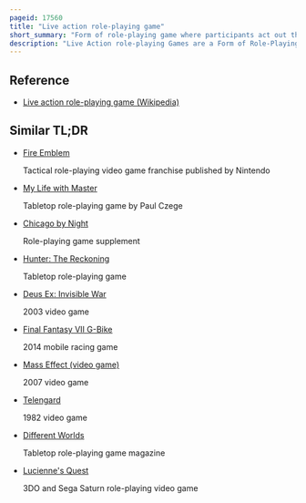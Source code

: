 ```yaml
---
pageid: 17560
title: "Live action role-playing game"
short_summary: "Form of role-playing game where participants act out the roles"
description: "Live Action role-playing Games are a Form of Role-Playing where the Participants physically portray their Characters. The Players pursue Goals within a fictional Setting represented by real World Environments while interacting with each other in Character. The Outcome of Player Actions may be mediated by Game Rules or determined by Consensus among Players. Event Arrangers called Gamemasters decide the Setting and Rules to be used and facilitate Play."
---
```


## Reference

- [Live action role-playing game (Wikipedia)](https://en.wikipedia.org/?curid=17560)

## Similar TL;DR

- [Fire Emblem](/tldr/en/fire-emblem)

  Tactical role-playing video game franchise published by Nintendo

- [My Life with Master](/tldr/en/my-life-with-master)

  Tabletop role-playing game by Paul Czege

- [Chicago by Night](/tldr/en/chicago-by-night)

  Role-playing game supplement

- [Hunter: The Reckoning](/tldr/en/hunter-the-reckoning)

  Tabletop role-playing game

- [Deus Ex: Invisible War](/tldr/en/deus-ex-invisible-war)

  2003 video game

- [Final Fantasy VII G-Bike](/tldr/en/final-fantasy-vii-g-bike)

  2014 mobile racing game

- [Mass Effect (video game)](/tldr/en/mass-effect-video-game)

  2007 video game

- [Telengard](/tldr/en/telengard)

  1982 video game

- [Different Worlds](/tldr/en/different-worlds)

  Tabletop role-playing game magazine

- [Lucienne's Quest](/tldr/en/luciennes-quest)

  3DO and Sega Saturn role-playing video game
